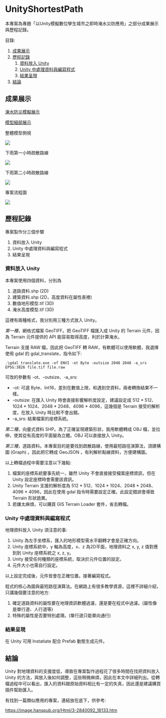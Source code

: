 # UnityShortestPath

本專案為專題「以Unity模擬數位孿生城市之即時淹水災防應用」之部分成果展示與歷程記錄。

目錄:
1. [成果展示](#成果展示)
2. [歷程記錄](#歷程記錄)
   1. [資料放入 Unity](#資料放入-Unity)
   2. [Unity 中處理資料與編寫程式](#Unity-中處理資料與編寫程式)
   3. [結果呈現](#結果呈現)
3. [結論](#結論)


## 成果展示

[淹水防災模擬展示](https://youtu.be/Z4gQ6lAvIG0)

[模型細部展示](https://youtu.be/8fbdzxxWMvw)


整體模型側視

<img src=".\result_pic\pic1.png"/>


下雨第一小時疏散路線

<img src=".\result_pic\pic2.png"/>


下雨第二小時疏散路線

<img src=".\result_pic\pic3.png"/>


專案流程圖

<img src=".\result_pic\pic4.jpg"/>


## 歷程記錄

專案製作分三個步驟

1. 資料放入 Unity
2. Unity 中處理資料與編寫程式
3. 結果呈現

### 資料放入 Unity

本專案使用四個資料，分別為
1. 道路資料.shp (2D)
2. 建築資料.shp (2D，高度資料在屬性表裡)
3. 數值地形模型.tif (3D)
4. 淹水高度模型.tif (3D)


這裡有兩種格式，我分別用三種方式放入 Unity。

*第一種*，網格式檔案 GeoTIFF。把 GeoTIFF 檔匯入成 Unity 的 Terrain 元件，因為 Terrain 元件提供的 API 能容易取得高度，利於計算淹水。

Terrain 支援 RAW 檔，因此把 GeoTIFF 轉 RAW，有軟體可以使用軟體，我選擇使用 gdal 的 gdal_translate，指令如下:

```
.\gdal_translate.exe -of ENVI -ot Byte -outsize 2048 2048 -a_srs EPSG:3826 file.tif file.raw
```

可改的參數有 -ot、-outsize、-a_srs:
* -ot: 可選 Byte、Int16，差別在數值上限，和遇到空資料，兩者轉換結果不一樣。 
* -outsize: 在匯入 Unity 時會直接影響解析度設定，建議設定成 512 * 512、1024 * 1024、2048 * 2048、4096 * 4096，這幾個是 Terrain 接受的解析度，在放入 Unity 時比較不會出錯。
* -a_srs: 結果檔案的座標系統。

*第二種*，向量式資料 SHP。為了正確呈現建築形狀，我用軟體轉成 OBJ 檔，並拉伸，使其從有高度的平面變為立體。OBJ 可以直接放入 Unity。

*第三種*，道路資料。本專案目的是要找到疏散路線，使用最短路徑演算法，須建構圖 (Graph) 。因此把它轉成 GeoJSON ，有利解析點線資料，方便建構圖。

以上轉檔過程中需要注意以下幾點:
1. 檔案的座標系統要事先統一，雖然 Unity 不會直接接受檔案座標資訊，但在 Unity 設定座標時會需要該資訊。
2. Unity Terrain 支援的解析度為 512 * 512、1024 * 1024、2048 * 2048、4096 * 4096，因此在使用 gdal 指令時需要設定正確。此設定錯誤會導致 Terrain 形狀詭異。
3. 若嫌太麻煩，可以購買 GIS Terrain Loader 套件，省去轉檔。

### Unity 中處理資料與編寫程式

地理資料放入 Unity 須注意的事:
1. Unity 為左手坐標系，匯入的地形模型需水平翻轉才會是正確方向。
2. Unity 座標系統中，y 軸為高度，x、z 為2D平面，地理資料之 x, y, z 值對應到到 Unity 座標系統之 x, z, y。
3. Unity 接受任何種類的座標系統，取決於元件位置的設定。
4. 元件大小也需自行設定。

以上設定完成後，元件皆會在正確位置。接著編寫程式。

程式的核心為圖與最短路徑演算法。在網路上有很多教學資源，這裡不詳細介紹，只講幾個要注意的地方:
1. 確定道路資料的屬性要在地理資訊軟體過濾，還是要在程式中過濾。(屬性像是單行道、人行道等)
2. 特殊的屬性是否要特別處理。(單行道只能單向通行)


### 結果呈現

在 Unity 可用 Instatiate 配合 Prefab 動態生成元件。

## 結論

Unity 對地理資料的支援度低，導致在專案製作過程花了很多時間在找把資料放入 Unity 的方法，與放入後如何調整，這些稍微麻煩，因此在本文中詳細列出。從轉檔過程中可以看出，匯入的資料跟原始資料相比有一定的失真，因此還是建議購買插件幫助匯入。


有找到一篇類似應用的專案，連結放在底下，供參考:

https://image.hanspub.org/Html/3-2840092_18133.htm